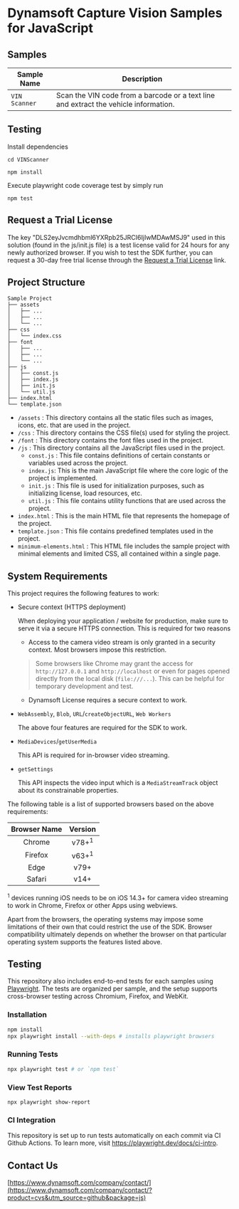 # Dynamsoft Capture Vision Samples for JavaScript

## Samples

| Sample Name   | Description                                                                          |
| ------------  | ------------------------------------------------------------------------------------ |
| `VIN Scanner` | Scan the VIN code from a barcode or a text line and extract the vehicle information. |

## Testing

Install dependencies

```
cd VINScanner

npm install
```

Execute playwright code coverage test by simply run

```
npm test
```

## Request a Trial License

The key "DLS2eyJvcmdhbml6YXRpb25JRCI6IjIwMDAwMSJ9" used in this solution (found in the js/init.js file) is a test license valid for 24 hours for any newly authorized browser. If you wish to test the SDK further, you can request a 30-day free trial license through the <a href="https://www.dynamsoft.com/customer/license/trialLicense?product=mrz&utm_source=docs&package=js" target="_blank">Request a Trial License</a> link.

## Project Structure

```text
Sample Project
├── assets
│   ├── ...
│   ├── ...
│   └── ...
├── css
│   └── index.css
├── font
│   ├── ...
│   ├── ...
│   └── ...
├── js
│   ├── const.js
│   ├── index.js
│   ├── init.js
│   └── util.js
├── index.html
└── template.json
```

 * `/assets` : This directory contains all the static files such as images, icons, etc. that are used in the project.
 * `/css` : This directory contains the CSS file(s) used for styling the project.
 * `/font` : This directory contains the font files used in the project.
 * `/js` : This directory contains all the JavaScript files used in the project.
   * `const.js` : This file contains definitions of certain constants or variables used across the project.
   * `index.js`: This is the main JavaScript file where the core logic of the project is implemented.
   * `init.js` : This file is used for initialization purposes, such as initializing license, load resources, etc.
   * `util.js` : This file contains utility functions that are used across the project.
 * `index.html` : This is the main HTML file that represents the homepage of the project.
 * `template.json` : This file contains predefined templates used in the project.
 * `minimum-elements.html` : This HTML file includes the sample project with minimal elements and limited CSS, all contained within a single page.

## System Requirements

This project requires the following features to work:

- Secure context (HTTPS deployment)

  When deploying your application / website for production, make sure to serve it via a secure HTTPS connection. This is required for two reasons
  
  - Access to the camera video stream is only granted in a security context. Most browsers impose this restriction.
  > Some browsers like Chrome may grant the access for `http://127.0.0.1` and `http://localhost` or even for pages opened directly from the local disk (`file:///...`). This can be helpful for temporary development and test.
  
  - Dynamsoft License requires a secure context to work.

- `WebAssembly`, `Blob`, `URL`/`createObjectURL`, `Web Workers`

  The above four features are required for the SDK to work.

- `MediaDevices`/`getUserMedia`

  This API is required for in-browser video streaming.

- `getSettings`

  This API inspects the video input which is a `MediaStreamTrack` object about its constrainable properties.

The following table is a list of supported browsers based on the above requirements:

  | Browser Name |     Version      |
  | :----------: | :--------------: |
  |    Chrome    | v78+<sup>1</sup> |
  |   Firefox    | v63+<sup>1</sup> |
  |     Edge     |       v79+       |
  |    Safari    |       v14+       |

  <sup>1</sup> devices running iOS needs to be on iOS 14.3+ for camera video streaming to work in Chrome, Firefox or other Apps using webviews.

Apart from the browsers, the operating systems may impose some limitations of their own that could restrict the use of the SDK. Browser compatibility ultimately depends on whether the browser on that particular operating system supports the features listed above.

## Testing

This repository also includes end-to-end tests for each samples using [Playwright](https://playwright.dev/). The tests are organized per sample, and the setup supports cross-browser testing across Chromium, Firefox, and WebKit.

### Installation

``` bash
npm install
npx playwright install --with-deps # installs playwright browsers
```

### Running Tests

```bash
npx playwright test # or `npm test`
```

### View Test Reports

```bas
npx playwright show-report
```

### CI Integration

This repository is set up to run tests automatically on each commit via CI Github Actions. To learn more, visit https://playwright.dev/docs/ci-intro.

## Contact Us

[https://www.dynamsoft.com/company/contact/](https://www.dynamsoft.com/company/contact/?product=cvs&utm_source=github&package=js)
